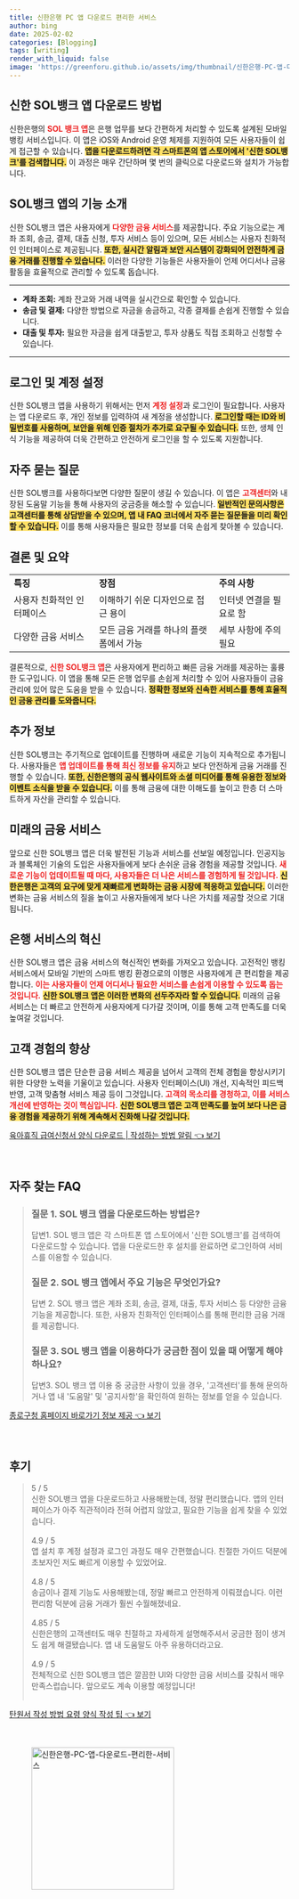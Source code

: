 ```yaml
---
title: 신한은행 PC 앱 다운로드 편리한 서비스
author: bing
date: 2025-02-02
categories: [Blogging]
tags: [writing]
render_with_liquid: false
image: 'https://greenforu.github.io/assets/img/thumbnail/신한은행-PC-앱-다운로드-편리한-서비스.webp'
---
```



<h2 id='신한 SOL뱅크 앱 다운로드 방법'>신한 SOL뱅크 앱 다운로드 방법</h2>

<p>신한은행의 <b><span style="color: #ee2323;">SOL 뱅크 앱</span></b>은 은행 업무를 보다 간편하게 처리할 수 있도록 설계된 모바일 뱅킹 서비스입니다. 이 앱은 iOS와 Android 운영 체제를 지원하여 모든 사용자들이 쉽게 접근할 수 있습니다. <b><span style="background-color: #ffe066;">앱을 다운로드하려면 각 스마트폰의 앱 스토어에서 '신한 SOL뱅크'를 검색합니다.</span></b> 이 과정은 매우 간단하며 몇 번의 클릭으로 다운로드와 설치가 가능합니다. </p>

<h2 id='SOL뱅크 앱의 기능 소개'>SOL뱅크 앱의 기능 소개</h2>

<p>신한 SOL뱅크 앱은 사용자에게 <b><span style="color: #ee2323;">다양한 금융 서비스</span></b>를 제공합니다. 주요 기능으로는 계좌 조회, 송금, 결제, 대출 신청, 투자 서비스 등이 있으며, 모든 서비스는 사용자 친화적인 인터페이스로 제공됩니다. <b><span style="background-color: #ffe066;">또한, 실시간 알림과 보안 시스템이 강화되어 안전하게 금융 거래를 진행할 수 있습니다.</span></b> 이러한 다양한 기능들은 사용자들이 언제 어디서나 금융 활동을 효율적으로 관리할 수 있도록 돕습니다.</p>

<hr />

<ul>
    <li><b>계좌 조회:</b> 계좌 잔고와 거래 내역을 실시간으로 확인할 수 있습니다.</li>
    <li><b>송금 및 결제:</b> 다양한 방법으로 자금을 송금하고, 각종 결제를 손쉽게 진행할 수 있습니다.</li>
    <li><b>대출 및 투자:</b> 필요한 자금을 쉽게 대출받고, 투자 상품도 직접 조회하고 신청할 수 있습니다.</li>
</ul>

<hr />

<h2 id='로그인 및 계정 설정'>로그인 및 계정 설정</h2>

<p>신한 SOL뱅크 앱을 사용하기 위해서는 먼저 <b><span style="color: #ee2323;">계정 설정</span></b>과 로그인이 필요합니다. 사용자는 앱 다운로드 후, 개인 정보를 입력하여 새 계정을 생성합니다. <b><span style="background-color: #ffe066;">로그인할 때는 ID와 비밀번호를 사용하며, 보안을 위해 인증 절차가 추가로 요구될 수 있습니다.</span></b> 또한, 생체 인식 기능을 제공하여 더욱 간편하고 안전하게 로그인을 할 수 있도록 지원합니다.</p>

<h2 id='자주 묻는 질문'>자주 묻는 질문</h2>

<p>신한 SOL뱅크를 사용하다보면 다양한 질문이 생길 수 있습니다. 이 앱은 <b><span style="color: #ee2323;">고객센터</span></b>와 내장된 도움말 기능을 통해 사용자의 궁금증을 해소할 수 있습니다. <b><span style="background-color: #ffe066;">일반적인 문의사항은 고객센터를 통해 상담받을 수 있으며, 앱 내 FAQ 코너에서 자주 묻는 질문들을 미리 확인할 수 있습니다.</span></b> 이를 통해 사용자들은 필요한 정보를 더욱 손쉽게 찾아볼 수 있습니다.</p>

<h2 id='결론 및 요약'>결론 및 요약</h2>

<table>
    <tr>
        <td><b>특징</b></td>
        <td><b>장점</b></td>
        <td><b>주의 사항</b></td>
    </tr>
    <tr>
        <td>사용자 친화적인 인터페이스</td>
        <td>이해하기 쉬운 디자인으로 접근 용이</td>
        <td>인터넷 연결을 필요로 함</td>
    </tr>
    <tr>
        <td>다양한 금융 서비스</td>
        <td>모든 금융 거래를 하나의 플랫폼에서 가능</td>
        <td>세부 사항에 주의 필요</td>
    </tr>
</table>

<p>결론적으로, <b><span style="color: #ee2323;">신한 SOL뱅크 앱</span></b>은 사용자에게 편리하고 빠른 금융 거래를 제공하는 훌륭한 도구입니다. 이 앱을 통해 모든 은행 업무를 손쉽게 처리할 수 있어 사용자들이 금융 관리에 있어 많은 도움을 받을 수 있습니다. <b><span style="background-color: #ffe066;">정확한 정보와 신속한 서비스를 통해 효율적인 금융 관리를 도와줍니다.</span></b></p>

<h2 id='추가 정보'>추가 정보</h2>

<p>신한 SOL뱅크는 주기적으로 업데이트를 진행하며 새로운 기능이 지속적으로 추가됩니다. 사용자들은 <b><span style="color: #ee2323;">앱 업데이트를 통해 최신 정보를 유지</span></b>하고 보다 안전하게 금융 거래를 진행할 수 있습니다. <b><span style="background-color: #ffe066;">또한, 신한은행의 공식 웹사이트와 소셜 미디어를 통해 유용한 정보와 이벤트 소식을 받을 수 있습니다.</span></b> 이를 통해 금융에 대한 이해도를 높이고 한층 더 스마트하게 자산을 관리할 수 있습니다.</p>

<h2 id='미래의 금융 서비스'>미래의 금융 서비스</h2>

<p>앞으로 신한 SOL뱅크 앱은 더욱 발전된 기능과 서비스를 선보일 예정입니다. 인공지능과 블록체인 기술의 도입은 사용자들에게 보다 손쉬운 금융 경험을 제공할 것입니다. <b><span style="color: #ee2323;">새로운 기능이 업데이트될 때 마다, 사용자들은 더 나은 서비스를 경험하게 될 것입니다.</span></b> <b><span style="background-color: #ffe066;">신한은행은 고객의 요구에 맞게 재빠르게 변화하는 금융 시장에 적응하고 있습니다.</span></b> 이러한 변화는 금융 서비스의 질을 높이고 사용자들에게 보다 나은 가치를 제공할 것으로 기대됩니다.</p>

<h2 id='은행 서비스의 혁신'>은행 서비스의 혁신</h2>

<p>신한 SOL뱅크 앱은 금융 서비스의 혁신적인 변화를 가져오고 있습니다. 고전적인 뱅킹 서비스에서 모바일 기반의 스마트 뱅킹 환경으로의 이행은 사용자에게 큰 편리함을 제공합니다. <b><span style="color: #ee2323;">이는 사용자들이 언제 어디서나 필요한 서비스를 손쉽게 이용할 수 있도록 돕는 것입니다.</span></b> <b><span style="background-color: #ffe066;">신한 SOL뱅크 앱은 이러한 변화의 선두주자라 할 수 있습니다.</span></b> 미래의 금융 서비스는 더 빠르고 안전하게 사용자에게 다가갈 것이며, 이를 통해 고객 만족도를 더욱 높여갈 것입니다.</p>

<h2 id='고객 경험의 향상'>고객 경험의 향상</h2>

<p>신한 SOL뱅크 앱은 단순한 금융 서비스 제공을 넘어서 고객의 전체 경험을 향상시키기 위한 다양한 노력을 기울이고 있습니다. 사용자 인터페이스(UI) 개선, 지속적인 피드백 반영, 고객 맞춤형 서비스 제공 등이 그것입니다. <b><span style="color: #ee2323;">고객의 목소리를 경청하고, 이를 서비스 개선에 반영하는 것이 핵심입니다.</span></b> <b><span style="background-color: #ffe066;">신한 SOL뱅크 앱은 고객 만족도를 높여 보다 나은 금융 경험을 제공하기 위해 계속해서 진화해 나갈 것입니다.</span></b></p>


<p><a class="click-button" title="육아휴직 급여신청서 양식 다운로드 | 작성하는 방법 알림" href="https://greenforu.github.io/posts/%EC%9C%A1%EC%95%84%ED%9C%B4%EC%A7%81-%EA%B8%89%EC%97%AC%EC%8B%A0%EC%B2%AD%EC%84%9C-%EC%96%91%EC%8B%9D-%EB%8B%A4%EC%9A%B4%EB%A1%9C%EB%93%9C-%EC%9E%91%EC%84%B1%ED%95%98%EB%8A%94-%EB%B0%A9%EB%B2%95-%EC%95%8C%EB%A6%BC/" rel="dofollow">육아휴직 급여신청서 양식 다운로드 | 작성하는 방법 알림 👈 보기</a></p><br>
<h2 id='자주_찾는_FAQ'>자주 찾는 FAQ</h2>
<div itemscope="" itemtype="https://schema.org/FAQPage">
<blockquote>
<div itemscope="" itemprop="mainEntity" itemtype="https://schema.org/Question">
<h3 itemprop="name">질문 1. SOL 뱅크 앱을 다운로드하는 방법은?</h3>
<div itemscope="" itemprop="acceptedAnswer" itemtype="https://schema.org/Answer">
<span itemprop="text">
<p>답변1. SOL 뱅크 앱은 각 스마트폰 앱 스토어에서 '신한 SOL뱅크'를 검색하여 다운로드할 수 있습니다. 앱을 다운로드한 후 설치를 완료하면 로그인하여 서비스를 이용할 수 있습니다.</p>
</span>
</div>
</div>
<div itemscope="" itemprop="mainEntity" itemtype="https://schema.org/Question">
<h3 itemprop="name">질문 2. SOL 뱅크 앱에서 주요 기능은 무엇인가요?</h3>
<div itemscope="" itemprop="acceptedAnswer" itemtype="https://schema.org/Answer">
<span itemprop="text">
<p>답변 2. SOL 뱅크 앱은 계좌 조회, 송금, 결제, 대출, 투자 서비스 등 다양한 금융 기능을 제공합니다. 또한, 사용자 친화적인 인터페이스를 통해 편리한 금융 거래를 제공합니다.</p>
</span>
</div>
</div>
<div itemscope="" itemprop="mainEntity" itemtype="https://schema.org/Question">
<h3 itemprop="name">질문 3. SOL 뱅크 앱을 이용하다가 궁금한 점이 있을 때 어떻게 해야 하나요?</h3>
<div itemscope="" itemprop="acceptedAnswer" itemtype="https://schema.org/Answer">
<span itemprop="text">
<p>답변3. SOL 뱅크 앱 이용 중 궁금한 사항이 있을 경우, '고객센터'를 통해 문의하거나 앱 내 '도움말' 및 '공지사항'을 확인하여 원하는 정보를 얻을 수 있습니다.</p>
</span>
</div>
</div>
</blockquote>
</div>
<p><a class="click-button" title="종로구청 홈페이지 바로가기 정보 제공" href="https://greenforu.github.io/posts/%EC%A2%85%EB%A1%9C%EA%B5%AC%EC%B2%AD-%ED%99%88%ED%8E%98%EC%9D%B4%EC%A7%80-%EB%B0%94%EB%A1%9C%EA%B0%80%EA%B8%B0-%EC%A0%95%EB%B3%B4-%EC%A0%9C%EA%B3%B5/" rel="dofollow">종로구청 홈페이지 바로가기 정보 제공 👈 보기</a></p><br>
<h2 id='후기'>후기</h2>
<div itemscope itemtype="https://schema.org/Product">
  <blockquote>
  <div itemprop="review" itemscope itemtype="https://schema.org/Review">
      <div itemprop="reviewRating" itemscope itemtype="https://schema.org/Rating"> <span itemprop="ratingValue">5</span> / <span itemprop="bestRating">5</span> </div>
      <span itemprop="reviewBody">신한 SOL뱅크 앱을 다운로드하고 사용해봤는데, 정말 편리했습니다. 앱의 인터페이스가 아주 직관적이라 전혀 어렵지 않았고, 필요한 기능을 쉽게 찾을 수 있었습니다.</span>
  </div>
  <br>
  <div itemprop="review" itemscope itemtype="https://schema.org/Review">
      <div itemprop="reviewRating" itemscope itemtype="https://schema.org/Rating"> <span itemprop="ratingValue">4.9</span> / <span itemprop="bestRating">5</span> </div>
      <span itemprop="reviewBody">앱 설치 후 계정 설정과 로그인 과정도 매우 간편했습니다. 친절한 가이드 덕분에 초보자인 저도 빠르게 이용할 수 있었어요.</span>
  </div>
  <br>
  <div itemprop="review" itemscope itemtype="https://schema.org/Review">
      <div itemprop="reviewRating" itemscope itemtype="https://schema.org/Rating"> <span itemprop="ratingValue">4.8</span> / <span itemprop="bestRating">5</span> </div>
      <span itemprop="reviewBody">송금이나 결제 기능도 사용해봤는데, 정말 빠르고 안전하게 이뤄졌습니다. 이런 편리함 덕분에 금융 거래가 훨씬 수월해졌네요.</span>
  </div>
  <br>
  <div itemprop="review" itemscope itemtype="https://schema.org/Review">
      <div itemprop="reviewRating" itemscope itemtype="https://schema.org/Rating"> <span itemprop="ratingValue">4.85</span> / <span itemprop="bestRating">5</span> </div>
      <span itemprop="reviewBody">신한은행의 고객센터도 매우 친절하고 자세하게 설명해주셔서 궁금한 점이 생겨도 쉽게 해결됐습니다. 앱 내 도움말도 아주 유용하더라고요.</span>
  </div>
  <br>
  <div itemprop="review" itemscope itemtype="https://schema.org/Review">
      <div itemprop="reviewRating" itemscope itemtype="https://schema.org/Rating"> <span itemprop="ratingValue">4.9</span> / <span itemprop="bestRating">5</span> </div>
      <span itemprop="reviewBody">전체적으로 신한 SOL뱅크 앱은 깔끔한 UI와 다양한 금융 서비스를 갖춰서 매우 만족스럽습니다. 앞으로도 계속 이용할 예정입니다!</span>
  </div>
  <br>
  </blockquote>
</div>
<p><a class="click-button" title="탄원서 작성 방법 요령 양식 작성 팁" href="https://greenforu.github.io/posts/%ED%83%84%EC%9B%90%EC%84%9C-%EC%9E%91%EC%84%B1-%EB%B0%A9%EB%B2%95-%EC%9A%94%EB%A0%B9-%EC%96%91%EC%8B%9D-%EC%9E%91%EC%84%B1-%ED%8C%81/" rel="dofollow">탄원서 작성 방법 요령 양식 작성 팁 👈 보기</a></p><br>
<figure class="image"><img src="https://greenforu.github.io/assets/img/thumbnail/신한은행-PC-앱-다운로드-편리한-서비스.webp" alt="신한은행-PC-앱-다운로드-편리한-서비스" width="256" height="256"></figure>